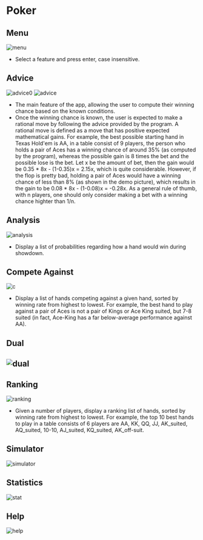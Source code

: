 # Poker

## Menu
![menu](https://github.com/alexxuyaowen/poker/blob/main/demo/menu.png)
- Select a feature and press enter, case insensitive.

## Advice
![advice0](https://github.com/alexxuyaowen/poker/blob/main/demo/advice0.png)
![advice](https://github.com/alexxuyaowen/poker/blob/main/demo/advice.png)
- The main feature of the app, allowing the user to compute their winning chance based on the known conditions.
- Once the winning chance is known, the user is expected to make a rational move by following the advice provided by the program. A rational move is defined as a move that has positive expected mathematical gains. For example, the best possible starting hand in Texas Hold'em is AA, in a table consist of 9 players, the person who holds a pair of Aces has a winning chance of around 35% (as computed by the program), whereas the possible gain is 8 times the bet and the possible lose is the bet. Let x be the amount of bet, then the gain would be 0.35 * 8x - (1-0.35)x = 2.15x, which is quite considerable. However, if the flop is pretty bad, holding a pair of Aces would have a winning chance of less than 8% (as shown in the demo picture), which results in the gain to be 0.08 * 8x - (1-0.08)x = -0.28x. As a general rule of thumb, with n players, one should only consider making a bet with a winning chance highter than 1/n.

## Analysis
![analysis](https://github.com/alexxuyaowen/poker/blob/main/demo/analysis.png)
- Display a list of probabilities regarding how a hand would win during showdown.

## Compete Against
![c](https://github.com/alexxuyaowen/poker/blob/main/demo/c.png)
- Display a list of hands competing against a given hand, sorted by winning rate from highest to lowest. For example, the best hand to play against a pair of Aces is not a pair of Kings or Ace King suited, but 7-8 suited (in fact, Ace-King has a far below-average performance against AA).

## Dual
![dual](https://github.com/alexxuyaowen/poker/blob/main/demo/dual.png)
- 

## Ranking
![ranking](https://github.com/alexxuyaowen/poker/blob/main/demo/ranking.png)
- Given a number of players, display a ranking list of hands, sorted by winning rate from highest to lowest. For example, the top 10 best hands to play in a table consists of 6 players are AA, KK, QQ, JJ, AK_suited, AQ_suited, 10-10, AJ_suited, KQ_suited, AK_off-suit.

## Simulator
![simulator](https://github.com/alexxuyaowen/poker/blob/main/demo/simulator.png)

## Statistics
![stat](https://github.com/alexxuyaowen/poker/blob/main/demo/stat.png)

## Help
![help](https://github.com/alexxuyaowen/poker/blob/main/demo/help.png)

